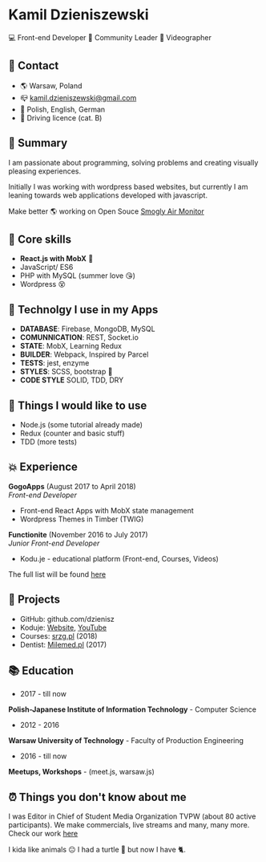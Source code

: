 # Kamil Dzieniszewski
💻 Front-end Developer 
🥤 Community Leader
🎥 Videographer

## 📱 Contact

- 🌎 Warsaw, Poland
- 📪 kamil.dzieniszewski@gmail.com
- 🙊 Polish, English, German
- 🚙 Driving licence (cat. B)

## 📃 Summary

I am passionate about programming, solving problems and creating visually pleasing experiences.

Initially I was working with wordpress based websites, but currently I am leaning towards web applications developed with javascript.

Make better 🌎 working on Open Souce [Smogly Air Monitor](https://www.linkedin.com/in/dzieniszewski/)

## 🥌 Core skills
- **React.js with MobX** 🎉
- JavaScript/ ES6
- PHP with MySQL (summer love 😘)
- Wordpress 😵

## 🚀 Technolgy I use in my Apps
- **DATABASE**: Firebase, MongoDB, MySQL
- **COMUNNICATION**: REST, Socket.io
- **STATE**: MobX, Learning Redux
- **BUILDER**: Webpack, Inspired by Parcel
- **TESTS**: jest, enzyme
- **STYLES**: SCSS, bootstrap 🤔
- **CODE STYLE** SOLID, TDD, DRY

## 🙌 Things I would like to use
- Node.js (some tutorial already made)
- Redux (counter and basic stuff)
- TDD (more tests)

## 💥 Experience

**GogoApps** (August 2017 to April 2018)  
*Front-end Developer*
- Front-end React Apps with MobX state management
- Wordpress Themes in Timber (TWIG)


**Functionite** (November 2016 to July 2017)   
*Junior Front-end Developer*
- Kodu.je - educational platform (Front-end, Courses, Videos)

The full list will be found [here](https://www.linkedin.com/in/dzieniszewski/)

## 🥤 Projects
- GitHub: github.com/dzienisz
- Koduje: [Website](http://www.kodu.je/), [YouTube](https://www.youtube.com/c/koduje)
- Courses: [srzg.pl](https://szkolarzemioslgastronomicznych.pl/) (2018)
- Dentist: [Milemed.pl](www.milemed.pl) (2017)

## 📚 Education

- 2017 - till now

**Polish-Japanese Institute of Information Technology** - Computer Science
- 2012 - 2016

**Warsaw University of Technology** - Faculty of Production Engineering

- 2016 - till now

**Meetups, Workshops** - (meet.js, warsaw.js)

## ⏰ Things you don't know about me

I was Editor in Chief of Student Media Organization TVPW (about 80 active participants). We make commercials, live streams and many, many more. Check our work [here](www.tvpw.pl)

I kida like animals 😐 I had a turtle 🐢 but now I have 🐈.